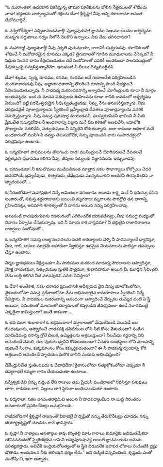 ﻿“ఓ మురాంతకా! ఉదయాన వికసిస్తున్న తామర పూరేకులను బోలిన నేత్రములతో శోభించు వాడా! భక్తులను వాత్సల్యముతో రక్షించు దేవా! శ్రీకృష్ణా! నీవు అన్ని రకాలగానూ అనంత తేజోమూర్తివే. 

ఓ సర్వలోకేశ్వరా! సచ్చిదానందమూర్తీ! పుణ్యపురుషా! జ్ఞానము సుఖము బలము ఐశ్వర్యము మున్నగు సద్గుణాలు సర్వం నీలోనే నెలకొని ఉన్నాయి. నీకు నేను తగినదాననా? 

ఓ మహాత్మా! పుణ్యమూర్తీ! నీవు ప్రకృతి పురుషులకూ, కాలానికీ ఈశ్వరుడవు. కళాకౌశలంతో శోభించే నీ మనోహరమైన రూపము ఎక్కడ? త్రిగుణాలతో గూడిన మూఢురాలను నేనెక్కడ? నీ సద్గుణ సంపద దానం కీర్తింపబడుతుం దనే సందోహంతో ఎవరికీ అందకుండా పాలసముద్రంలో శేషతల్పంపై పవ్వళిస్తున్నావేమో. ఇటువంటి నీ లీలలు దివ్యములైనవి. 

దేవా! శబ్దము, స్పర్శ, రూపము, రసము, గంధము అనే గుణాలచేత పరిగ్రహింబడిన మంగళాకారుడవు నీవు. అజ్ఞానాంధకారాన్ని తొలగించే రూపాన్ని పొంది నీభక్తులచే సేవింపబడుతున్నావు. నీ పాదపద్మ మకరందరసాన్ని ఆశ్వాదించే యోగీంద్రులకు కూడా నీ మార్గం అంతుపట్టదు. ఇంక ఈ మానవ పశువులకు ఊహింపను కూడా రానిది కావడంలో ఆశ్చర్యము ఏముంది? ఇట్టి పరమేశ్వరుడైన నీవు స్వతంత్రుడవు. నిన్ను నేను అనుసరిస్తున్నాను. నీవు దరిద్రుడవైతే పూజాద్రవ్యాలను స్వీకరించే బ్రహ్మేంద్రాది దేవతలు పూజాద్రవ్యాలను ఎవరికి సమర్పిస్తున్నారు. నీవు సమస్త పురుషార్థ మయుడవనీ, ఫలస్వరూపివనీ భావించి నీ మీది ప్రేమచేత సమస్తదోషాలనే అంధకారాన్ని విజ్ఞాన మనే దీప కళికతో అణచివేసి, ఇహలోక సౌఖ్యాలను వదలివేసి, సత్పురుషులు నీ సన్నిధిని కోరుతున్నారు. అలా కాకుండా అధికార మనే అంధకారంలో మునిగి నీ తత్వం తెలుసుకోలేక, నిన్ను పూజించని వారు సంసారచక్రంలో పరిభ్రమిస్తూ ఉంటారు. 

ఓ జన్మరహితా! పాపములను తొలగించు వాడ! మునీంద్రులచే యోగివరులచే దేవతలచే వర్ణితమైన ప్రభావము కలిగిన నీవు, జీవులు సర్వులకు విజ్ఞానమును ఇచ్చువాడవు. 

ఓ భగవంతుడా! నీ కనుబొమలు ముడిపడినంత మాత్రాన సకల సౌభాగ్యాలు కోల్పోయి చెదరి బెదరిపోయే బ్రహ్మదేవుడు, ఈశ్వరుడు, దేవేంద్రుడు మున్నగువారిని అందరినీ తిరస్కరించిన నా హృదయంలో.... 

ఓ నీరజలోచనా! మహాప్రభూ! నిన్నే అమితంగా వరించాను. ఆనాడు శార్ఙ్గ మనే నీ ధనుస్సు చేసిన టంకారంతో, సమస్త శత్రురాజులను జయించి మృగరాజు మృగాలను పారద్రోలి తన భాగాన్ని గ్రహించినట్లు, అసమాన శూరత్వంతో నీ దానను అయిన నన్ను పరిగ్రహించావు. 

అటువంటి రాచపురుగులను రణరంగంలో ఎదిరించలేక భయపడినట్లు, నీవు సముద్ర మధ్యంలో నివాసం ఏర్పాటు చేసుకున్నావు. ఇది నీ మాయ కాక వాస్తవమా? నీ భక్తులైన రాజాధిరాజులు రాజర్షులు సంతోషంతో... 

ఓ జన్మరహితా! సమస్త రాజ్య సంపదలను వదలి అరణ్యాలకు వెళ్ళి నీ పాదపద్మాలనే ధ్యానిస్తూ; నీరు, గాలి, ఆకులు మాత్రమే ఆహారంగా స్వీకరిస్తూ ఉగ్రమైన నియమాలను పాటిస్తూ తపస్సులు చేస్తూ ఉంటారు. 

నిర్మల జ్ఞానధనులు వీక్షిస్తుండగా మీ పాదకమల మకరంద మాధుర్య సౌరభాలను ఆస్వాదిస్తూ, మోక్ష దాయకమూ, సత్పురుషుల స్తుతికి పాత్రమూ, శుభావహమూ అయిన మీ మూర్తిని సేవించని చెడు బుద్ధి కలిగిన నీచ మానవుడిని ఎవరు సేవిస్తారు? 

ఓ దేవా! అంతేకాక, సకల చరాచర ప్రపంచానికి అధీశ్వరుడ వైన నిన్ను భూలోకంలోనూ, వైకుంఠంలోనూ సమస్త ప్రదేశాలలోనూ నేను అభిమతాలైన కామరూపాలు స్వీకరించి నిన్నే సేవిస్తాను. నీ పాదకమల మకరందాన్ని ఆనందంగా ఆస్వాదించే నేర్పుకల తుమ్మెద వంటి ఏ స్త్రీ అయినా, ఎముకలతో మాంసంతో చర్మాదులతో కప్పబడిన జీవచ్ఛవంలా ఉండే నరాధముణ్ణి ఎక్కడైనా కామిస్తుందా? అంతే కాకుండా.... 

ఓ భవ దురా! శుభాకారా! ఓ భక్తమందారా! వర్షాకాలంలో మేఘంనుండి వెలువడే జల బిందువులను, ఆస్వాదించే చాతకపక్షి చవిటిగుంట లోని నీటి కోసం వెళుతుందా? పండిన మామిడిపండ్ల రసాన్ని గ్రోలే చిలుక, ఉమ్మెత్తలను ఆశ్రయిస్తుందా? నీలమేఘ గర్జనాన్ని విని ఆనందించే నెమలి, ఈల పురుగు ధ్వనిని కోరుకుంటుందా? ఏనుగు కుంభస్థలం లోని మాంసాన్ని భుజించే సింహం, కుక్కమాంసం కోసం కక్కుర్తిపడుతుందా? ఈ నీ పాదపద్మ ద్వయాన్ని కోరి ఆశ్రయించి ఆనందించే హృదయం మరొక దానిని ఎందుకు అభిలషిస్తుంది? 

దేవేంద్రునిచేత స్తుతింపబడు ఓ దేవాధిదేవా! కైలాసంలోనూ సత్యలోకంలోనూ ఎప్పుడూ నీ దివ్యగాథలే కమ్మగా గానం చేయబడుతూ ఉంటాయి. 

సర్వేశ్వరుడిని నిన్ను గుర్తించ లేని రాజులు తమ ప్రేయసీ మందిరాలలో నివసిస్తూ పశువులు లాగా, గాడిదలు లాగ, పిల్లులు లాగ స్థిరంగా బంధింపబడుతూ ఉంటారు. 

ఓ పద్మనాభా! సకల జగదంతర్యామివి అయిన నీ పాదపద్మాలమీద నా బుద్ధి నిరంతరం అనురాగంతో ప్రసరించేటట్లు అనుగ్రహించు. 

రాజీవలోచనా! శ్రీకృష్ణా! రాజసంతో విరాజిల్లే నీ దృష్టితో నన్ను తేరుకొనేటట్లు చూడడం నన్ను దయార్ద్రదృష్టితో చూడడం గానే భావిస్తాను. 

ఓ కృష్ణా! నీ వాక్యాలు అసత్యాలు కావు కన్నతల్లి మాట గారాబు కుమార్తెకు అభిమతమేకదా యౌవనమదంతో స్వైరిణియైన కామిని అన్యపురుషాసక్త అయితే జ్ఞానవంతుడు ఆమెను పరిత్యజిస్తాడు. అవివేకి ఇంద్రియలోలత్వంతో ఆ స్త్రీని విడువలేక ఇహపర లోకాలు రెండింటికి భ్రష్టు డౌతాడు. అందువలన నీకు తెలియని ధర్మం లేదు.” అని రుక్మిణి విన్నవించింది. కృష్ణుడు ఎంతో సంతోషించి, ఇలా అన్నాడు. 

